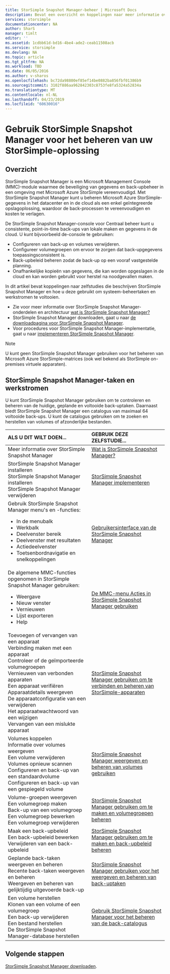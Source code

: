 ```yaml
---
title: StorSimple Snapshot Manager-beheer | Microsoft Docs
description: Bevat een overzicht en koppelingen naar meer informatie over beheertaken voor StorSimple Snapshot Manager-oplossing en werkstromen.
services: storsimple
documentationcenter: NA
author: SharS
manager: timlt
editor: ''
ms.assetid: 1cdbb61d-bd16-4be4-ade2-ceab11508acb
ms.service: storsimple
ms.devlang: NA
ms.topic: article
ms.tgt_pltfrm: NA
ms.workload: TBD
ms.date: 06/05/2016
ms.author: v-sharos
ms.openlocfilehash: bc72da98800ef85ef14be0882ba856fbf01386b9
ms.sourcegitcommit: 3102f886aa962842303c8753fe8fa5324a52834a
ms.translationtype: MT
ms.contentlocale: nl-NL
ms.lasthandoff: 04/23/2019
ms.locfileid: "60630016"
---
```

# <a name="use-storsimple-snapshot-manager-to-administer-your-storsimple-solution"></a>Gebruik StorSimple Snapshot Manager voor het beheren van uw StorSimple-oplossing

## <a name="overview"></a>Overzicht
StorSimple Snapshot Manager is een Microsoft Management Console (MMC)-module waarmee de beveiliging van gegevens en back-upbeheer in een omgeving met Microsoft Azure StorSimple vereenvoudigd. Met StorSimple Snapshot Manager kunt u beheren Microsoft Azure StorSimple-gegevens in het datacenter en in de cloud als een enkel geïntegreerde opslagoplossing, waardoor de back-processen te vereenvoudigen en kosten te verlagen.

De StorSimple Snapshot Manager-console voor Centraal beheer kunt u consistente, point-in-time back-ups van lokale maken en gegevens in de cloud. U kunt bijvoorbeeld de-console te gebruiken:

* Configureren van back-up en volumes verwijderen.
* Configureer volumegroepen om ervoor te zorgen dat back-upgegevens toepassingsconsistent is.
* Back-upbeleid beheren zodat de back-up op een vooraf vastgestelde planning.
* Onafhankelijke kopieën van gegevens, die kan worden opgeslagen in de cloud en kan worden gebruikt voor herstel na noodgevallen maken.

In dit artikel bevat koppelingen naar zelfstudies die beschrijven StorSimple Snapshot Manager en hoe u deze gebruikt om systeem-beheertaken en werkstromen te voltooien.

* Zie voor meer informatie over StorSimple Snapshot Manager-onderdelen en architectuur [wat is StorSimple Snapshot Manager?](storsimple-what-is-snapshot-manager.md) 
* StorSimple Snapshot Manager downloaden, gaat u naar [de downloadpagina voor StorSimple Snapshot Manager](https://www.microsoft.com/download/details.aspx?id=44220).
* Voor procedures voor StorSimple Snapshot Manager-implementatie, gaat u naar [implementeren StorSimple Snapshot Manager](storsimple-snapshot-manager-deployment.md).

> [!NOTE]
> U kunt geen StorSimple Snapshot Manager gebruiken voor het beheren van Microsoft Azure StorSimple-matrices (ook wel bekend als StorSimple on-premises virtuele apparaten).


## <a name="storsimple-snapshot-manager-tasks-and-workflows"></a>StorSimple Snapshot Manager-taken en werkstromen
U kunt StorSimple Snapshot Manager gebruiken om te controleren en beheren van de huidige, geplande en voltooide back-uptaken. Daarnaast biedt StorSimple Snapshot Manager een catalogus van maximaal 64 voltooide back-ups. U kunt de catalogus gebruiken om te zoeken en herstellen van volumes of afzonderlijke bestanden. 

| ALS U DIT WILT DOEN... | GEBRUIK DEZE ZELFSTUDIE... |
|:--- |:--- |
| Meer informatie over StorSimple Snapshot Manager |[Wat is StorSimple Snapshot Manager?](storsimple-what-is-snapshot-manager.md) |
| StorSimple Snapshot Manager installeren<br>StorSimple Snapshot Manager installeren<br>StorSimple Snapshot Manager verwijderen |[StorSimple Snapshot Manager implementeren](storsimple-snapshot-manager-deployment.md) |
| Gebruik StorSimple Snapshot Manager menu's en -functies:<ul><li>In de menubalk</li><li>Werkbalk</li><li>Deelvenster bereik</li><li>Deelvenster met resultaten</li><li>Actiedeelvenster</li><li>Toetsenbordnavigatie en snelkoppelingen</li></ul> |[Gebruikersinterface van de StorSimple Snapshot Manager](storsimple-use-snapshot-manager.md) |
| De algemene MMC-functies opgenomen in StorSimple Snapshot Manager gebruiken:<ul><li>Weergave</li><li>Nieuw venster</li><li>Vernieuwen</li><li>Lijst exporteren</li><li>Help</li></ul> |[De MMC-menu Acties in StorSimple Snapshot Manager gebruiken](storsimple-snapshot-manager-mmc-menu.md) |
| Toevoegen of vervangen van een apparaat<br>Verbinding maken met een apparaat<br>Controleer of de geïmporteerde volumegroepen<br>Vernieuwen van verbonden apparaten<br>Een apparaat verifiëren<br>Apparaatdetails weergeven<br>De apparaatconfiguratie van een verwijderen<br>Het apparaatwachtwoord van een wijzigen<br>Vervangen van een mislukte apparaat<br> |[StorSimple Snapshot Manager gebruiken om te verbinden en beheren van StorSimple-apparaten](storsimple-snapshot-manager-manage-devices.md) |
| Volumes koppelen<br>Informatie over volumes weergeven<br>Een volume verwijderen<br>Volumes opnieuw scannen<br>Configureren en back-up van een standaardvolume<br>Configureren en back-up van een gespiegeld volume |[StorSimple Snapshot Manager weergeven en beheren van volumes gebruiken](storsimple-snapshot-manager-manage-volumes.md) |
| Volume-groepen weergeven<br>Een volumegroep maken<br>Back-up van een volumegroep<br>Een volumegroep bewerken<br>Een volumegroep verwijderen |[StorSimple Snapshot Manager gebruiken om te maken en volumegroepen beheren](storsimple-snapshot-manager-manage-volume-groups.md) |
| Maak een back-upbeleid <br>Een back-upbeleid bewerken<br>Verwijderen van een back-upbeleid |[StorSimple Snapshot Manager gebruiken om te maken en back-upbeleid beheren](storsimple-snapshot-manager-manage-backup-policies.md) |
| Geplande back-taken weergeven en beheren<br>Recente back-taken weergeven en beheren<br>Weergeven en beheren van gelijktijdig uitgevoerde back-up |[StorSimple Snapshot Manager gebruiken voor het weergeven en beheren van back-uptaken](storsimple-snapshot-manager-manage-backup-jobs.md) |
| Een volume herstellen<br>Klonen van een volume of een volumegroep<br>Een back-up verwijderen<br>Een bestand herstellen<br>De StorSimple Snapshot Manager-database herstellen |[Gebruik StorSimple Snapshot Manager voor het beheren van de back-catalogus](storsimple-snapshot-manager-manage-backup-catalog.md) |

## <a name="next-steps"></a>Volgende stappen
[StorSimple Snapshot Manager downloaden](https://www.microsoft.com/download/details.aspx?id=44220).

